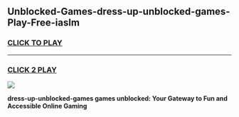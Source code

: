 
## Unblocked-Games-dress-up-unblocked-games-Play-Free-iaslm
<h3>
<a href="https://premium76.site?title=dress-up-unblocked-games&ref=22A">CLICK TO PLAY</a></h3>
<hr>

<h3>
<a href="https://premium76.site?title=dress-up-unblocked-games&ref=22A">CLICK 2 PLAY</a>
  
</h3>

<a href="https://premium76.site?title=dress-up-unblocked-games&ref=22A"><img src="https://clearcache.store/games.png"></a>


**dress-up-unblocked-games games unblocked: Your Gateway to Fun and Accessible Online Gaming**
